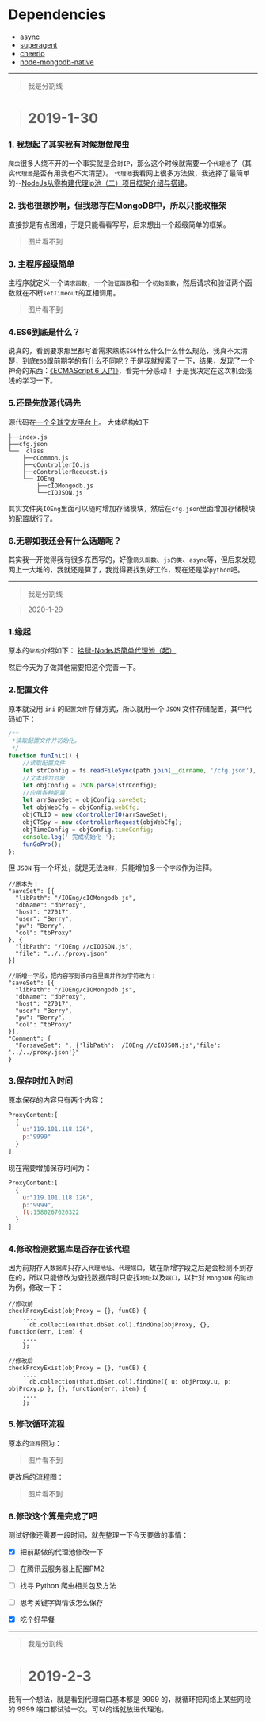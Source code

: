 # Dependencies
- [async](https://github.com/caolan/async)
- [superagent](https://github.com/visionmedia/superagent)
- [cheerio](https://github.com/cheeriojs/cheerio)
- [node-mongodb-native](https://github.com/mongodb/node-mongodb-native)

----
> 我是分割线

> # 2019-1-30

### 1. 我想起了其实我有时候想做爬虫
`爬虫`很多人绕不开的一个事实就是会`封IP`，那么这个时候就需要一个`代理池`了（其实`代理池`是否有用我也不太清楚）。
`代理池`我看网上很多方法做，我选择了最简单的--[NodeJs从零构建代理ip池（二）项目框架介绍与搭建](https://www.jianshu.com/p/a8922e1551ae)。

### 2. 我也很想抄啊，但我想存在MongoDB中，所以只能改框架
直接抄是有点困难，于是只能看看写写，后来想出一个超级简单的框架。
> 图片看不到

### 3. 主程序超级简单
主程序就定义一个`请求函数`，一个`验证函数`和一个`初始函数`，然后请求和验证两个函数就在不断`setTimeout`的互相调用。
> 图片看不到

### 4.ES6到底是什么？
说真的，看到要求那里都写着需求熟练`ES6`什么什么什么什么规范，我真不太清楚，到底`ES6`跟前期学的有什么不同呢？于是我就搜索了一下，结果，发现了一个神奇的东西：[《ECMAScript 6 入门》](http://es6.ruanyifeng.com/#README)，看完十分感动！
于是我决定在这次机会浅浅的学习一下。

### 5.还是先放源代码先
源代码在[一个全球交友平台上](https://github.com/BerryBC/proxy_pool)。
大体结构如下
```
├──index.js
├──cfg.json
└──  class
    ├──cCommon.js
    ├──cControllerIO.js
    ├──cControllerRequest.js
    └── IOEng
        ├──cIOMongodb.js
        └──cIOJSON.js
```
其实文件夹`IOEng`里面可以随时增加存储模块，然后在`cfg.json`里面增加存储模块的配置就行了。

### 6.无聊如我还会有什么话题呢？
其实我一开觉得我有很多东西写的，好像`箭头函数`、`js的类`、`async`等，但后来发现网上一大堆的，我就还是算了，我觉得要找到好工作，现在还是学`python`吧。

----
> 我是分割线

> 2020-1-29

### 1.缘起
原本的`架构`介绍如下：
[拾肆-NodeJS简单代理池（起）](https://blog.csdn.net/BerryBC/article/details/86700357)

然后今天为了做其他需要把这个完善一下。

### 2.配置文件
原本就没用 `ini` 的`配置文件`存储方式，所以就用一个 `JSON` 文件存储配置，其中代码如下：
```js
/**
 *读取配置文件并初始化。
 */
function funInit() {
    //读取配置文件
    let strConfig = fs.readFileSync(path.join(__dirname, '/cfg.json'), { encoding: "utf-8" });
    //文本转为对象
    let objConfig = JSON.parse(strConfig);
    //应用各种配置
    let arrSaveSet = objConfig.saveSet;
    let objWebCfg = objConfig.webCfg;
    objCTLIO = new cControllerIO(arrSaveSet);
    objCTSpy = new cControllerRequest(objWebCfg);
    objTimeConfig = objConfig.timeConfig;
    console.log(' 完成初始化 ');
    funGoPro();
};
```
但 `JSON` 有一个坏处，就是无法`注释`，只能增加多一个`字段`作为注释。

```
//原本为：
"saveSet": [{
  "libPath": "/IOEng/cIOMongodb.js",
  "dbName": "dbProxy",
  "host": "27017",
  "user": "Berry",
  "pw": "Berry",
  "col": "tbProxy"
}, {
  "libPath": "/IOEng //cIOJSON.js",
  "file": "../../proxy.json"
}]

//新增一字段，把内容写到该内容里面并作为字符改为：
"saveSet": [{
  "libPath": "/IOEng/cIOMongodb.js",
  "dbName": "dbProxy",
  "host": "27017",
  "user": "Berry",
  "pw": "Berry",
  "col": "tbProxy"
}],
"Comment": {
  "ForsaveSet": ", {'libPath': '/IOEng //cIOJSON.js','file': '../../proxy.json'}"
}
```

### 3.保存时加入时间
原本保存的内容只有两个内容：
```js
ProxyContent:[
  {
    u:"119.101.118.126",
    p:"9999"
  }
]
```
现在需要增加保存时间为：
```js
ProxyContent:[
  {
    u:"119.101.118.126",
    p:"9999",
    ft:1580267620322
  }
]
```

### 4.修改检测数据库是否存在该代理
因为前期存入`数据库`只存入`代理地址`、`代理端口`，故在新增字段之后是会检测不到存在的，所以只能修改为查找数据库时只查找`地址`以及`端口`，以针对 `MongoDB` 的`驱动`为例，修改一下：
```
//修改前
checkProxyExist(objProxy = {}, funCB) {
    ....
      db.collection(that.dbSet.col).findOne(objProxy, {}, function(err, item) {
    ....
    };

//修改后
checkProxyExist(objProxy = {}, funCB) {
    ....
      db.collection(that.dbSet.col).findOne({ u: objProxy.u, p: objProxy.p }, {}, function(err, item) {
    ....
    };
```

### 5.修改循环流程
原本的`流程`图为：
> 图片看不到

更改后的流程图：
> 图片看不到

### 6.修改这个算是完成了吧
测试好像还需要一段时间，就先整理一下今天要做的事情：

- [x] 把前期做的代理池修改一下
- [ ] 在腾讯云服务器上配置PM2
- [ ] 找寻 Python 爬虫相关包及方法
- [ ] 思考关键字舆情该怎么保存
- [x] 吃个好早餐



----
> 我是分割线

> # 2019-2-3

我有一个想法，就是看到代理端口基本都是 9999 的，就循环把网络上某些网段的 9999 端口都试验一次，可以的话就放进代理池。